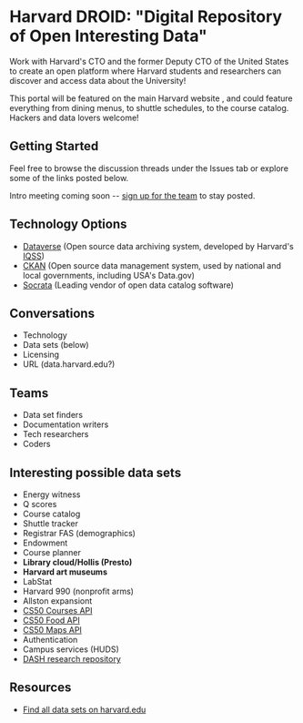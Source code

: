 # Harvard DROID: "Digital Repository of Open Interesting Data"

Work with Harvard's CTO and the former Deputy CTO of the United States to create an open platform where Harvard students and researchers can discover and access data about the University!

This portal will be featured on the main Harvard website , and could feature everything from dining menus, to shuttle schedules, to the course catalog.  Hackers and data lovers welcome! 

## Getting Started

Feel free to browse the discussion threads under the Issues tab or explore some of the links posted below.

Intro meeting coming soon -- [sign up for the team](https://docs.google.com/a/college.harvard.edu/forms/d/1Jiq3Dsnn-XQ5zMZJsMyRMejzd34OiaAEnqXFVxf3d5A/viewform) to stay posted.

## Technology Options
* [Dataverse](http://dataverse.org/) (Open source data archiving system, developed by Harvard's [IQSS](http://www.iq.harvard.edu))
* [CKAN](http://ckan.org/) (Open source data management system, used by national and local governments, including USA's Data.gov)
* [Socrata](http://www.socrata.com) (Leading vendor of open data catalog software)

## Conversations

* Technology
* Data sets (below)
* Licensing
* URL (data.harvard.edu?)

## Teams
* Data set finders
* Documentation writers
* Tech researchers
* Coders

## Interesting possible data sets

* Energy witness
* Q scores
* Course catalog
* Shuttle tracker
* Registrar FAS (demographics)
* Endowment
* Course planner
* **Library cloud/Hollis (Presto)**
* **Harvard art museums**
* LabStat
* Harvard 990 (nonprofit arms)
* Allston expansiont
* [CS50 Courses API](https://manual.cs50.net/api/courses/)
* [CS50 Food API](https://manual.cs50.net/api/food/)
* [CS50 Maps API](https://manual.cs50.net/api/maps/)
* Authentication
* Campus services (HUDS)
* [DASH research repository](http://dash.harvard.edu/)

## Resources
* [Find all data sets on harvard.edu](http://lmgtdfy.usopendata.org/harvard.edu/)
